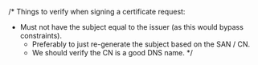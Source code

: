 



/*
Things to verify when signing a certificate request:
- Must not have the subject equal to the issuer (as this would bypass constraints).
    - Preferably to just re-generate the subject based on the SAN / CN.
    - We should verify the CN is a good DNS name.
*/